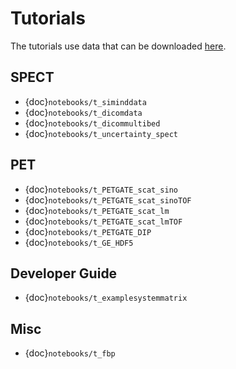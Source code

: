 # Tutorials
The tutorials use data that can be downloaded [here](https://drive.google.com/drive/folders/1dUBC1EbUgEH-Cug-oWIS7Yy_tpAqhe4j?usp=sharing).

## SPECT
* {doc}`notebooks/t_siminddata`
* {doc}`notebooks/t_dicomdata`
* {doc}`notebooks/t_dicommultibed`
* {doc}`notebooks/t_uncertainty_spect`

## PET
* {doc}`notebooks/t_PETGATE_scat_sino`
* {doc}`notebooks/t_PETGATE_scat_sinoTOF`
* {doc}`notebooks/t_PETGATE_scat_lm`
* {doc}`notebooks/t_PETGATE_scat_lmTOF`
* {doc}`notebooks/t_PETGATE_DIP`
* {doc}`notebooks/t_GE_HDF5`

## Developer Guide
* {doc}`notebooks/t_examplesystemmatrix`

## Misc
* {doc}`notebooks/t_fbp`
